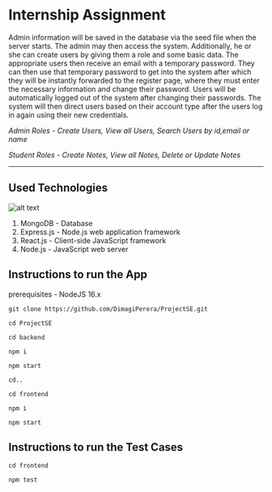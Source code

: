 # Internship Assignment

Admin information will be saved in the database via the seed file when the server starts. The admin may then access the system. Additionally, he or she can create users by giving them a role and some basic data. The appropriate users then receive an email with a temporary password. They can then use that temporary password to get into the system after which they will be instantly forwarded to the register page, where they must enter the necessary information and change their password. Users will be automatically logged out of the system after changing their passwords. The system will then direct users based on their account type after the users log in again using their new credentials.


_Admin Roles - Create Users, View all Users, Search Users by id,email or name_

_Student Roles - Create Notes, View all Notes, Delete or Update Notes_

----------------------

Used Technologies
------------------

![alt text](https://media-exp1.licdn.com/dms/image/C4D1BAQHK_XcVi1f4MQ/company-background_10000/0/1607639630421?e=2147483647&v=beta&t=_9FtKJcA9d2CdwIVXRLesSUgYymeUYZ6GlVYi2IxFY0)

1. MongoDB - Database
2. Express.js - Node.js web application framework
3. React.js - Client-side JavaScript framework
4. Node.js - JavaScript web server


Instructions to run the App
---------------------------
prerequisites - NodeJS 16.x

```git clone https://github.com/DimagiPerera/ProjectSE.git```

```cd ProjectSE```

``` cd backend ```

```npm i```

```npm start```

```cd..```

```cd frontend```

```npm i```

```npm start```

Instructions to run the Test Cases
----------------------------------

```cd frontend```

```npm test```





